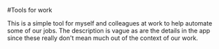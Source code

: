 #Tools for work

This is a simple tool for myself and colleagues at work to help automate some of our jobs. The description is vague as are the details in the app since these really don't mean much out of the context of our work. 
